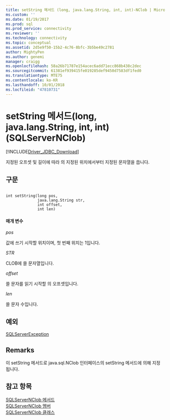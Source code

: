 ```yaml
---
title: setString 메서드 (long, java.lang.String, int, int)-NClob | Microsoft Docs
ms.custom: ''
ms.date: 01/19/2017
ms.prod: sql
ms.prod_service: connectivity
ms.reviewer: ''
ms.technology: connectivity
ms.topic: conceptual
ms.assetid: 2d5e9f50-15b2-4c76-8bfc-3b5be49c2781
author: MightyPen
ms.author: genemi
manager: craigg
ms.openlocfilehash: 58a26b71787e154acec6add71ecc868b438c2dec
ms.sourcegitcommit: 61381ef939415fe019285def9450d7583df1fed0
ms.translationtype: MTE75
ms.contentlocale: ko-KR
ms.lasthandoff: 10/01/2018
ms.locfileid: "47810731"
---
```

# <a name="setstring-method-long-javalangstring-int-int-sqlservernclob"></a>setString 메서드(long, java.lang.String, int, int)(SQLServerNClob)
[!INCLUDE[Driver_JDBC_Download](../../../includes/driver_jdbc_download.md)]

  지정된 오프셋 및 길이에 따라 의 지정된 위치에서부터 지정된 문자열을 씁니다.  
  
## <a name="syntax"></a>구문  
  
```  
  
int setString(long pos,  
              java.lang.String str,  
              int offset,  
              int len)  
```  
  
#### <a name="parameters"></a>매개 변수  
 *pos*  
  
 값에 쓰기 시작할 위치이며, 첫 번째 위치는 1입니다.  
  
 *STR*  
  
 CLOB에 쓸 문자열입니다.  
  
 *offset*  
  
 쓸 문자를 읽기 시작할 의 오프셋입니다.  
  
 *len*  
  
 쓸 문자 수입니다.  
  
## <a name="exceptions"></a>예외  
 [SQLServerException](../../../connect/jdbc/reference/sqlserverexception-class.md)  
  
## <a name="remarks"></a>Remarks  
 이 setString 메서드로 java.sql.NClob 인터페이스의 setString 메서드에 의해 지정 됩니다.  
  
## <a name="see-also"></a>참고 항목  
 [SQLServerNClob 메서드](../../../connect/jdbc/reference/sqlservernclob-methods.md)   
 [SQLServerNClob 멤버](../../../connect/jdbc/reference/sqlservernclob-members.md)   
 [SQLServerNClob 클래스](../../../connect/jdbc/reference/sqlservernclob-class.md)  
  
  
